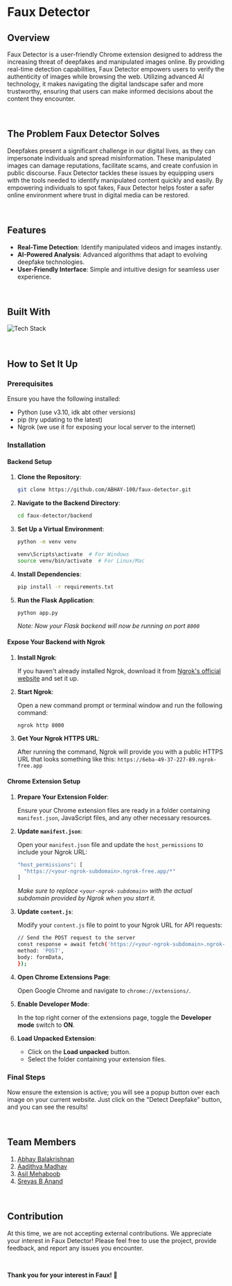 # Faux Detector

## Overview

Faux Detector is a user-friendly Chrome extension designed to address the increasing threat of deepfakes and manipulated images online. By providing real-time detection capabilities, Faux Detector empowers users to verify the authenticity of images while browsing the web. Utilizing advanced AI technology, it makes navigating the digital landscape safer and more trustworthy, ensuring that users can make informed decisions about the content they encounter.

<br />


## The Problem Faux Detector Solves

Deepfakes present a significant challenge in our digital lives, as they can impersonate individuals and spread misinformation. These manipulated images can damage reputations, facilitate scams, and create confusion in public discourse. Faux Detector tackles these issues by equipping users with the tools needed to identify manipulated content quickly and easily. By empowering individuals to spot fakes, Faux Detector helps foster a safer online environment where trust in digital media can be restored.

<br />


## Features

- **Real-Time Detection**: Identify manipulated videos and images instantly.
- **AI-Powered Analysis**: Advanced algorithms that adapt to evolving deepfake technologies.
- **User-Friendly Interface**: Simple and intuitive design for seamless user experience.

<br />


## Built With

![Tech Stack](https://skillicons.dev/icons?i=html,css,js,flask,tensorflow,opencv)

<br />

## How to Set It Up 

### Prerequisites

Ensure you have the following installed:
- Python (use v3.10, idk abt other versions)
- pip (try updating to the latest)
- Ngrok (we use it for exposing your local server to the internet)

### Installation

#### Backend Setup

1. **Clone the Repository**:

    ```bash
    git clone https://github.com/ABHAY-100/faux-detector.git
    ```

2. **Navigate to the Backend Directory**:

    ```bash
    cd faux-detector/backend
    ```

3. **Set Up a Virtual Environment**:

    ```bash
    python -m venv venv

    venv\Scripts\activate  # For Windows
    source venv/bin/activate  # For Linux/Mac
    ```

4. **Install Dependencies**:

    ```bash
    pip install -r requirements.txt
    ```

5. **Run the Flask Application**:

    ```bash
    python app.py
    ```

    *Note: Now your Flask backend will now be running on port `8000`*

#### Expose Your Backend with Ngrok

1. **Install Ngrok**:

    If you haven't already installed Ngrok, download it from [Ngrok's official website](https://ngrok.com/download) and set it up.

2. **Start Ngrok**:

    Open a new command prompt or terminal window and run the following command:

      ```bash
      ngrok http 8000
      ```

3. **Get Your Ngrok HTTPS URL**:

    After running the command, Ngrok will provide you with a public HTTPS URL that looks something like this: `https://6eba-49-37-227-89.ngrok-free.app`


#### Chrome Extension Setup

1. **Prepare Your Extension Folder**:

    Ensure your Chrome extension files are ready in a folder containing `manifest.json`, JavaScript files, and any other necessary resources.

2. **Update `manifest.json`**:

    Open your `manifest.json` file and update the `host_permissions` to include your Ngrok URL:

      ```bash
      "host_permissions": [
        "https://<your-ngrok-subdomain>.ngrok-free.app/*"
      ]
      ```
    *Make sure to replace `<your-ngrok-subdomain>` with the actual subdomain provided by Ngrok when you start it.*

3. **Update `content.js`**:

    Modify your `content.js` file to point to your Ngrok URL for API requests:

    ```bash
    // Send the POST request to the server
    const response = await fetch('https://<your-ngrok-subdomain>.ngrok-free.app/classify', {
    method: 'POST',
    body: formData,
    });
    ```

4. **Open Chrome Extensions Page**:

    Open Google Chrome and navigate to `chrome://extensions/`.

5. **Enable Developer Mode**:

    In the top right corner of the extensions page, toggle the **Developer mode** switch to **ON**.

6. **Load Unpacked Extension**:

    - Click on the **Load unpacked** button.
    - Select the folder containing your extension files.

### Final Steps

Now ensure the extension is active; you will see a popup button over each image on your current website. Just click on the "Detect Deepfake" button, and you can see the results!

<br />


## Team Members

1. [Abhay Balakrishnan](https://github.com/ABHAY-100)
2. [Aadithya Madhav](https://github.com/aadithyayy)
3. [Asil Mehaboob](https://github.com/AsilMehaboob)
4. [Sreyas B Anand](https://github.com/sreyas-b-anand)

<br />


## Contribution

At this time, we are not accepting external contributions. We appreciate your interest in Faux Detector! Please feel free to use the project, provide feedback, and report any issues you encounter.


<br />


**Thank you for your interest in Faux! 🤝**
